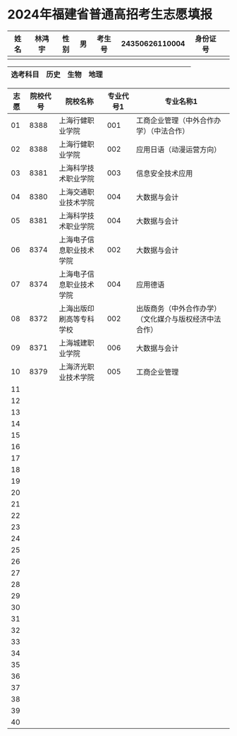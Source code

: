# 2024年福建省普通高招考生志愿填报

| 姓名 | 林鸿宇 | 性别 | 男 | 考生号 | 24350626110004 | 身份证号 |         |
|------|---------|------|----|---------|----------------|-----------|---------|
|      |         |      |    |         |                |           |         |

| 选考科目 | 历史 | 生物 | 地理 |   |   |   |   |   |   |   |   |   |   |   |   |
|----------|------|------|------|---|---|---|---|---|---|---|---|---|---|---|---|

| 志愿 | 院校代号 | 院校名称 | 专业代号1 | 专业名称1 |
|------|----------|----------|-----------|----------|
| 01   | 8388     | 上海行健职业学院 | 001       | 工商企业管理（中外合作办学）（中法合作） |
| 02   | 8388     | 上海行健职业学院 | 002       | 应用日语（动漫运营方向） |
| 03   | 8381     | 上海科学技术职业学院 | 003       | 信息安全技术应用 |
| 04   | 8380     | 上海交通职业技术学院 | 004       | 大数据与会计 |
| 05   | 8381     | 上海科学技术职业学院 | 004       | 大数据与会计 |
| 06   | 8374     | 上海电子信息职业技术学院 | 002       | 大数据与会计 |
| 07   | 8374     | 上海电子信息职业技术学院 | 004       | 应用德语 |
| 08   | 8372     | 上海出版印刷高等专科学校 | 002       | 出版商务（中外合作办学）（文化媒介与版权经济中法合作） |
| 09   | 8371     | 上海城建职业学院 | 006       | 大数据与会计 |
| 10   | 8379     | 上海济光职业技术学院 | 005       | 工商企业管理 |
| 11   |          |          |           |          |
| 12   |          |          |           |          |
| 13   |          |          |           |          |
| 14   |          |          |           |          |
| 15   |          |          |           |          |
| 16   |          |          |           |          |
| 17   |          |          |           |          |
| 18   |          |          |           |          |
| 19   |          |          |           |          |
| 20   |          |          |           |          |
| 21   |          |          |           |          |
| 22   |          |          |           |          |
| 23   |          |          |           |          |
| 24   |          |          |           |          |
| 25   |          |          |           |          |
| 26   |          |          |           |          |
| 27   |          |          |           |          |
| 28   |          |          |           |          |
| 29   |          |          |           |          |
| 30   |          |          |           |          |
| 31   |          |          |           |          |
| 32   |          |          |           |          |
| 33   |          |          |           |          |
| 34   |          |          |           |          |
| 35   |          |          |           |          |
| 36   |          |          |           |          |
| 37   |          |          |           |          |
| 38   |          |          |           |          |
| 39   |          |          |           |          |
| 40   |          |          |           |          |
